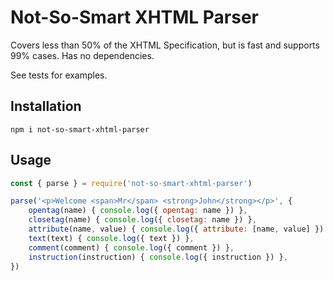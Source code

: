 # Not-So-Smart XHTML Parser

Covers less than 50% of the XHTML Specification, but is fast and supports 99% cases. Has no dependencies.

See tests for examples.

## Installation

```
npm i not-so-smart-xhtml-parser
```

## Usage

```js
const { parse } = require('not-so-smart-xhtml-parser')

parse('<p>Welcome <span>Mr</span> <strong>John</strong></p>', {
    opentag(name) { console.log({ opentag: name }) },
    closetag(name) { console.log({ closetag: name }) },
    attribute(name, value) { console.log({ attribute: [name, value] }) },
    text(text) { console.log({ text }) },
    comment(comment) { console.log({ comment }) },
    instruction(instruction) { console.log({ instruction }) },
})
```
